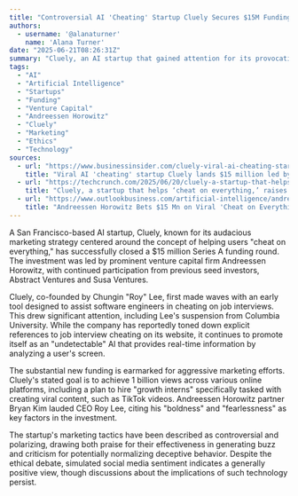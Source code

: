 ```yaml
---
title: "Controversial AI 'Cheating' Startup Cluely Secures $15M Funding Led by Andreessen Horowitz"
authors:
  - username: '@alanaturner'
    name: 'Alana Turner'
date: "2025-06-21T08:26:31Z"
summary: "Cluely, an AI startup that gained attention for its provocative 'cheat on everything' marketing, has raised $15 million in Series A funding led by Andreessen Horowitz. Despite controversy surrounding its use cases and marketing tactics, the company plans aggressive expansion and aims for massive online visibility."
tags:
  - "AI"
  - "Artificial Intelligence"
  - "Startups"
  - "Funding"
  - "Venture Capital"
  - "Andreessen Horowitz"
  - "Cluely"
  - "Marketing"
  - "Ethics"
  - "Technology"
sources:
  - url: "https://www.businessinsider.com/cluely-viral-ai-cheating-startup-15-million-a16z-2025-6"
    title: "Viral AI 'cheating' startup Cluely lands $15 million led by Andreessen Horowitz"
  - url: "https://techcrunch.com/2025/06/20/cluely-a-startup-that-helps-cheat-on-everything-raises-15m-from-a16z/"
    title: "Cluely, a startup that helps ‘cheat on everything,’ raises $15M from a16z"
  - url: "https://www.outlookbusiness.com/artificial-intelligence/andreessen-horowitz-bets-15-mn-on-viral-cheat-on-everything-ai-start-up"
    title: "Andreessen Horowitz Bets $15 Mn on Viral 'Cheat on Everything' AI Start-Up"
---
```


A San Francisco-based AI startup, Cluely, known for its audacious marketing strategy centered around the concept of helping users "cheat on everything," has successfully closed a $15 million Series A funding round. The investment was led by prominent venture capital firm Andreessen Horowitz, with continued participation from previous seed investors, Abstract Ventures and Susa Ventures.

Cluely, co-founded by Chungin "Roy" Lee, first made waves with an early tool designed to assist software engineers in cheating on job interviews. This drew significant attention, including Lee's suspension from Columbia University. While the company has reportedly toned down explicit references to job interview cheating on its website, it continues to promote itself as an "undetectable" AI that provides real-time information by analyzing a user's screen.

The substantial new funding is earmarked for aggressive marketing efforts. Cluely's stated goal is to achieve 1 billion views across various online platforms, including a plan to hire "growth interns" specifically tasked with creating viral content, such as TikTok videos. Andreessen Horowitz partner Bryan Kim lauded CEO Roy Lee, citing his "boldness" and "fearlessness" as key factors in the investment.

The startup's marketing tactics have been described as controversial and polarizing, drawing both praise for their effectiveness in generating buzz and criticism for potentially normalizing deceptive behavior. Despite the ethical debate, simulated social media sentiment indicates a generally positive view, though discussions about the implications of such technology persist.
